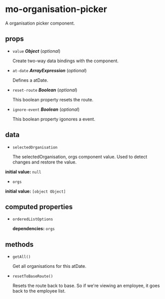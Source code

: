 # mo-organisation-picker 

A organisation picker component. 

## props 

- `value` ***Object*** (*optional*) 

  Create two-way data bindings with the component. 

- `at-date` ***ArrayExpression*** (*optional*) 

  Defines a atDate. 

- `reset-route` ***Boolean*** (*optional*) 

  This boolean property resets the route. 

- `ignore-event` ***Boolean*** (*optional*) 

  This boolean property igonores a event. 

## data 

- `selectedOrganisation` 

  The selectedOrganisation, orgs component value.
  Used to detect changes and restore the value. 

**initial value:** `null` 

- `orgs` 

**initial value:** `[object Object]` 

## computed properties 

- `orderedListOptions` 

   **dependencies:** `orgs` 


## methods 

- `getAll()` 

  Get all organisations for this atDate. 

- `resetToBaseRoute()` 

  Resets the route back to base.
  So if we're viewing an employee, it goes back to the employee list. 

